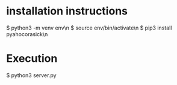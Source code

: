 # installation instructions

  $ python3 -m venv env\n
  $ source env/bin/activate\n
  $ pip3 install pyahocorasick\n

# Execution

  $ python3 server.py
